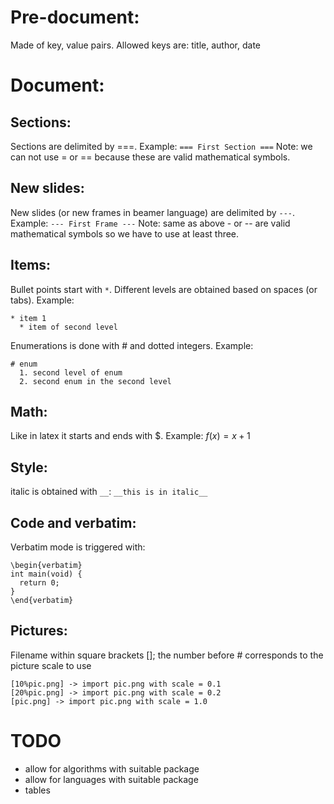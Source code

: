 # Pre-document:
Made of key, value pairs. Allowed keys are: title, author, date

# Document:
## Sections:
Sections are delimited by ===. Example:
```=== First Section ===```
Note: we can not use = or == because these are valid mathematical symbols.

## New slides:
New slides (or new frames in beamer language) are delimited by ```---```. Example:
```--- First Frame ---```
Note: same as above - or -- are valid mathematical symbols so we have to use at least three. 

## Items:
Bullet points start with ```*```. Different levels are obtained based on spaces (or tabs). Example:
```
* item 1
  * item of second level
```
Enumerations is done with # and dotted integers. Example:
```
# enum 
  1. second level of enum
  2. second enum in the second level
```

## Math: 
Like in latex it starts and ends with $. 
Example: $f(x) = x + 1$
 
## Style:
italic is obtained with ```__```: ```__this is in italic__```
 
## Code and verbatim:
Verbatim mode is triggered with:
```
\begin{verbatim}
int main(void) {
  return 0;
}
\end{verbatim}
```
 
## Pictures:
Filename within square brackets []; the number before # corresponds to the picture scale to use
```
[10%pic.png] -> import pic.png with scale = 0.1
[20%pic.png] -> import pic.png with scale = 0.2
[pic.png] -> import pic.png with scale = 1.0
```

# TODO
- allow for algorithms with suitable package
- allow for languages with suitable package
- tables
